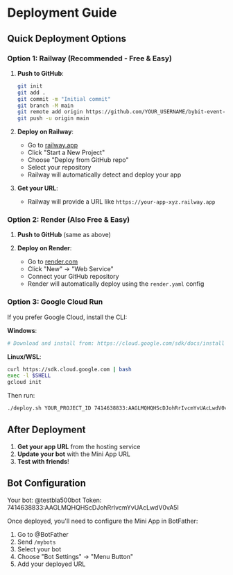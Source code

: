 # Deployment Guide

## Quick Deployment Options

### Option 1: Railway (Recommended - Free & Easy)

1. **Push to GitHub**:
   ```bash
   git init
   git add .
   git commit -m "Initial commit"
   git branch -M main
   git remote add origin https://github.com/YOUR_USERNAME/bybit-event-mini-app.git
   git push -u origin main
   ```

2. **Deploy on Railway**:
   - Go to [railway.app](https://railway.app)
   - Click "Start a New Project"
   - Choose "Deploy from GitHub repo"
   - Select your repository
   - Railway will automatically detect and deploy your app

3. **Get your URL**:
   - Railway will provide a URL like `https://your-app-xyz.railway.app`

### Option 2: Render (Also Free & Easy)

1. **Push to GitHub** (same as above)

2. **Deploy on Render**:
   - Go to [render.com](https://render.com)
   - Click "New" → "Web Service"
   - Connect your GitHub repository
   - Render will automatically deploy using the `render.yaml` config

### Option 3: Google Cloud Run

If you prefer Google Cloud, install the CLI:

**Windows**:
```bash
# Download and install from: https://cloud.google.com/sdk/docs/install
```

**Linux/WSL**:
```bash
curl https://sdk.cloud.google.com | bash
exec -l $SHELL
gcloud init
```

Then run:
```bash
./deploy.sh YOUR_PROJECT_ID 7414638833:AAGLMQHQHScDJohRrIvcmYvUAcLwdV0vA5I
```

## After Deployment

1. **Get your app URL** from the hosting service
2. **Update your bot** with the Mini App URL
3. **Test with friends**!

## Bot Configuration

Your bot: @testbla500bot
Token: 7414638833:AAGLMQHQHScDJohRrIvcmYvUAcLwdV0vA5I

Once deployed, you'll need to configure the Mini App in BotFather:
1. Go to @BotFather
2. Send `/mybots`
3. Select your bot
4. Choose "Bot Settings" → "Menu Button"
5. Add your deployed URL